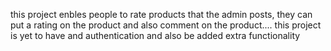 this project enbles people to rate products that the admin posts, they can put a rating on the product and also comment on the product.... this project is yet to have and authentication and also be added extra functionality  
